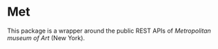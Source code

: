 # Met

This package is a wrapper around the public REST APIs of *Metropolitan museum of Art* (New York).

## 